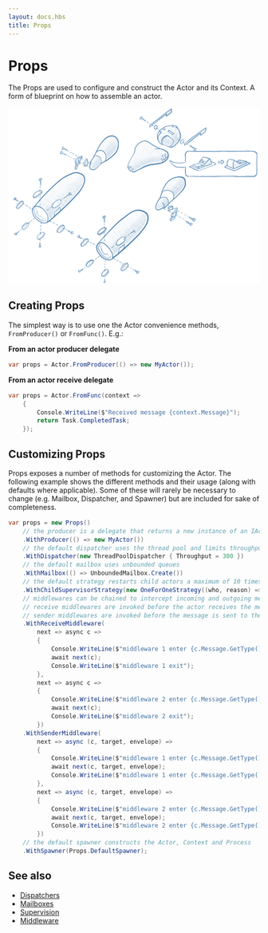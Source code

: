 ```yaml
---
layout: docs.hbs
title: Props
---
```


# Props

The Props are used to configure and construct the Actor and its Context.
A form of blueprint on how to assemble an actor.

![props header](images/Props-all-blue.png)

## Creating Props

The simplest way is to use one the Actor convenience methods, `FromProducer()` or `FromFunc()`. E.g.:

**From an actor producer delegate**

```csharp
var props = Actor.FromProducer(() => new MyActor());
```

**From an actor receive delegate**

```csharp
var props = Actor.FromFunc(context =>
    {
        Console.WriteLine($"Received message {context.Message}");
        return Task.CompletedTask;
    });
```

## Customizing Props

Props exposes a number of methods for customizing the Actor. The following example shows the different methods and their usage (along with defaults where applicable). Some of these will rarely be necessary to change (e.g. Mailbox, Dispatcher, and Spawner) but are included for sake of completeness.

```csharp
var props = new Props()
    // the producer is a delegate that returns a new instance of an IActor
    .WithProducer(() => new MyActor())
    // the default dispatcher uses the thread pool and limits throughput to 300 messages per mailbox run
    .WithDispatcher(new ThreadPoolDispatcher { Throughput = 300 })
    // the default mailbox uses unbounded queues
    .WithMailbox(() => UnboundedMailbox.Create())
    // the default strategy restarts child actors a maximum of 10 times within a 10 second window
    .WithChildSupervisorStrategy(new OneForOneStrategy((who, reason) => SupervisorDirective.Restart, 10, TimeSpan.FromSeconds(10)))
    // middlewares can be chained to intercept incoming and outgoing messages
    // receive middlewares are invoked before the actor receives the message
    // sender middlewares are invoked before the message is sent to the target PID
    .WithReceiveMiddleware(
        next => async c =>
        {
            Console.WriteLine($"middleware 1 enter {c.Message.GetType()}:{c.Message}");
            await next(c);
            Console.WriteLine($"middleware 1 exit");
        },
        next => async c =>
        {
            Console.WriteLine($"middleware 2 enter {c.Message.GetType()}:{c.Message}");
            await next(c);
            Console.WriteLine($"middleware 2 exit");
        })
    .WithSenderMiddleware(
        next => async (c, target, envelope) =>
        {
            Console.WriteLine($"middleware 1 enter {c.Message.GetType()}:{c.Message}");
            await next(c, target, envelope);
            Console.WriteLine($"middleware 1 enter {c.Message.GetType()}:{c.Message}");
        },
        next => async (c, target, envelope) =>
        {
            Console.WriteLine($"middleware 2 enter {c.Message.GetType()}:{c.Message}");
            await next(c, target, envelope);
            Console.WriteLine($"middleware 2 enter {c.Message.GetType()}:{c.Message}");
        })
    // the default spawner constructs the Actor, Context and Process
    .WithSpawner(Props.DefaultSpawner);
```

## See also

- [Dispatchers](dispatchers.md)
- [Mailboxes](mailboxes.md)
- [Supervision](supervision.md)
- [Middleware](middleware.md)
